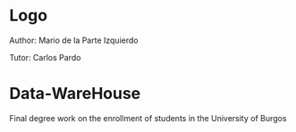 # Logo

Author: Mario de la Parte Izquierdo

Tutor: Carlos Pardo

# Data-WareHouse
Final degree work on the enrollment of students in the University of Burgos




